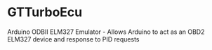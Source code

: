 # GTTurboEcu
Arduino ODBII ELM327 Emulator - Allows Arduino to act as an OBD2 ELM327 device and response to PID requests
